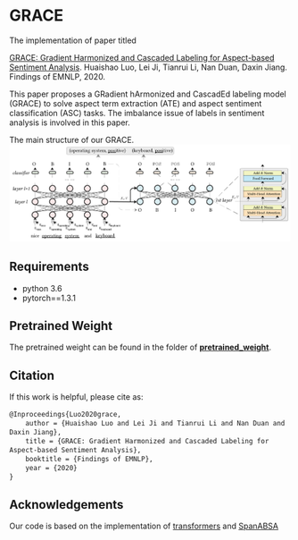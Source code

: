 # GRACE

The implementation of paper titled 

[GRACE: Gradient Harmonized and Cascaded Labeling for Aspect-based Sentiment Analysis](https://arxiv.org/abs/2009.10557). Huaishao Luo, Lei Ji, Tianrui Li, Nan Duan, Daxin Jiang. Findings of EMNLP, 2020.

This paper proposes a GRadient hArmonized and CascadEd labeling model (GRACE) to solve aspect term extraction (ATE) and aspect sentiment classification (ASC) tasks. The imbalance issue of labels in sentiment analysis is involved in this paper.

The main structure of our GRACE.
![Framework](accessory/Framework.png)

## Requirements

* python 3.6
* pytorch==1.3.1

## Pretrained Weight
The pretrained weight can be found in the folder of [**pretrained_weight**](./pretrained_weight). 

## Citation

If this work is helpful, please cite as:

```
@Inproceedings{Luo2020grace,
    author = {Huaishao Luo and Lei Ji and Tianrui Li and Nan Duan and Daxin Jiang},
    title = {GRACE: Gradient Harmonized and Cascaded Labeling for Aspect-based Sentiment Analysis},
    booktitle = {Findings of EMNLP},
    year = {2020}
}
```

## Acknowledgements

Our code is based on the implementation of [transformers](https://github.com/huggingface/transformers) and [SpanABSA](https://github.com/huminghao16/SpanABSA)
